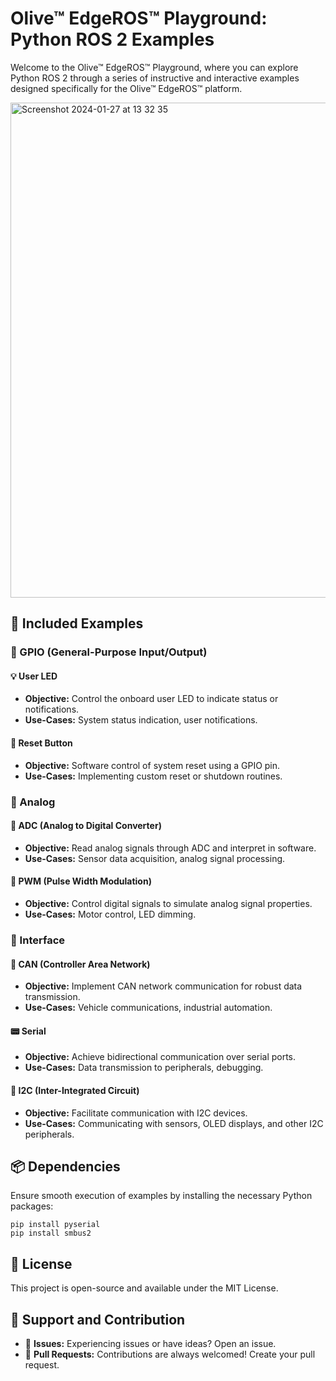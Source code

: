 # Olive™ EdgeROS™ Playground: Python ROS 2 Examples

Welcome to the Olive™ EdgeROS™ Playground, where you can explore Python ROS 2 through a series of instructive and interactive examples designed specifically for the Olive™ EdgeROS™ platform.

<img width="792" alt="Screenshot 2024-01-27 at 13 32 35" src="https://github.com/olive-robotics/olv_edgeros_playground_py/assets/6655052/b3bdc003-fd33-4f28-ae89-0ddddc54c6c9">


## 🎯 Included Examples

### 🚥 GPIO (General-Purpose Input/Output)

#### 💡 User LED
- **Objective:** Control the onboard user LED to indicate status or notifications.
- **Use-Cases:** System status indication, user notifications.

#### 🔄 Reset Button
- **Objective:** Software control of system reset using a GPIO pin.
- **Use-Cases:** Implementing custom reset or shutdown routines.

### 🔢 Analog

#### 🔄 ADC (Analog to Digital Converter)
- **Objective:** Read analog signals through ADC and interpret in software.
- **Use-Cases:** Sensor data acquisition, analog signal processing.

#### 🌊 PWM (Pulse Width Modulation)
- **Objective:** Control digital signals to simulate analog signal properties.
- **Use-Cases:** Motor control, LED dimming.

### 🔄 Interface

#### 🚌 CAN (Controller Area Network)
- **Objective:** Implement CAN network communication for robust data transmission.
- **Use-Cases:** Vehicle communications, industrial automation.

#### 📟 Serial
- **Objective:** Achieve bidirectional communication over serial ports.
- **Use-Cases:** Data transmission to peripherals, debugging.

#### 🚊 I2C (Inter-Integrated Circuit)
- **Objective:** Facilitate communication with I2C devices.
- **Use-Cases:** Communicating with sensors, OLED displays, and other I2C peripherals.

## 📦 Dependencies 

Ensure smooth execution of examples by installing the necessary Python packages:

```shell
pip install pyserial
pip install smbus2
```

## 📄 License
This project is open-source and available under the MIT License.

## 💼 Support and Contribution
- 🐞 **Issues:** Experiencing issues or have ideas? Open an issue.
- 🔀 **Pull Requests:** Contributions are always welcomed! Create your pull request.

